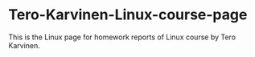 # Tero-Karvinen-Linux-course-page
This is the Linux page for homework reports of Linux course by Tero Karvinen.
